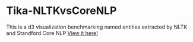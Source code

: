 # Tika-NLTKvsCoreNLP
This is a d3 visualization benchmarking named entities extracted by NLTK and Standford Core NLP
[View it here!](http://manalishah.github.io/Tika-NLTKvsCoreNLP)
